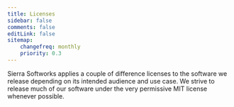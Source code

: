 ```yaml
---
title: Licenses
sidebar: false
comments: false
editLink: false
sitemap:
    changefreq: monthly
    priority: 0.3
---
```


Sierra Softworks applies a couple of difference licenses to the software we release
depending on its intended audience and use case. We strive to release much of our
software under the very permissive MIT license whenever possible.


<PostList :posts="licenses" />

<script>
import {licenses} from "@temp/licenses"

export default {
    setup() {
        return {
            licenses
        }
    }
}
</script>